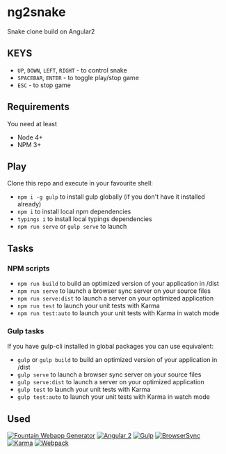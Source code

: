 # ng2snake

Snake clone build on Angular2
## KEYS
* `UP`, `DOWN`, `LEFT`, `RIGHT` - to control snake
* `SPACEBAR`, `ENTER` - to toggle play/stop game
* `ESC` - to stop game

## Requirements
You need at least
* Node 4+
* NPM 3+

## Play
Clone this repo and execute in your favourite shell:

* `npm i -g gulp` to install gulp globally (if you don't have it installed already)
* `npm i` to install local npm dependencies
* `typings i` to install local typings dependencies
* `npm run serve` or `gulp serve` to launch

## Tasks
### NPM scripts
* `npm run build` to build an optimized version of your application in /dist
* `npm run serve` to launch a browser sync server on your source files
* `npm run serve:dist` to launch a server on your optimized application
* `npm run test` to launch your unit tests with Karma
* `npm run test:auto` to launch your unit tests with Karma in watch mode

### Gulp tasks
If you have gulp-cli installed in global packages you can use equivalent:
* `gulp` or `gulp build` to build an optimized version of your application in /dist
* `gulp serve` to launch a browser sync server on your source files
* `gulp serve:dist` to launch a server on your optimized application
* `gulp test` to launch your unit tests with Karma
* `gulp test:auto` to launch your unit tests with Karma in watch mode

## Used
[![Fountain Webapp Generator](http://fountainjs.io/assets/imgs/fountain.png)](http://fountainjs.io/)
[![Angular 2](http://fountainjs.io/assets/imgs/angular2.png)](https://github.com/FountainJS/generator-fountain-angular2)
[![Gulp](http://fountainjs.io/assets/imgs/gulp.png)](https://github.com/FountainJS/generator-fountain-gulp)
[![BrowserSync](http://fountainjs.io/assets/imgs/browsersync.png)](https://github.com/FountainJS/generator-fountain-browsersync)
[![Karma](http://fountainjs.io/assets/imgs/karma.png)](https://github.com/FountainJS/generator-fountain-karma)
[![Webpack](http://fountainjs.io/assets/imgs/webpack.png)](https://github.com/FountainJS/generator-fountain-webpack)

